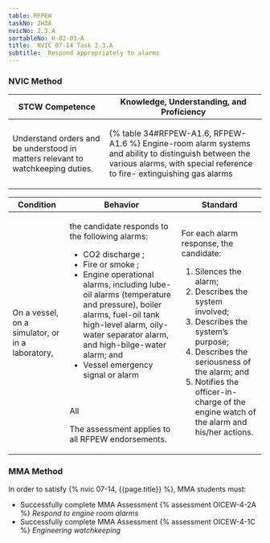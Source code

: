 ```yaml
---
table: RFPEW
taskNo: 2H3A
nvicNo: 2.3.A 
sortableNo: H-02-03-A
title:  NVIC 07-14 Task 2.3.A
subtitle:  Respond appropriately to alarms
---
```






### NVIC Method

<a style="display:none;" onclick="togglevisibility('nvic_methods')" >Show NVIC method.</a>

<div id='nvic_methods' class='show'>

<table>
<thead>
<tr>
<th class='forty'> STCW Competence </th>
<th class='sixty'> Knowledge, Understanding, and Proficiency </th>
</tr>
</thead>

<tbody>
<tr><td markdown='1'>

Understand orders and be understood in matters relevant to watchkeeping duties.

</td><td markdown='1'>

{% table 34#RFPEW-A1.6, RFPEW-A1.6 %} Engine-room alarm systems and ability to distinguish between the various alarms, with special reference to fire- extinguishing gas alarms

</td></tr>


</tbody>
</table>


<table>
<thead>
<tr><th class='twenty'>  Condition </th><th class='twenty'> Behavior </th><th  class='sixty'>Standard </th></tr>
</thead>
<tbody >



<tr><td markdown='1'>

On a vessel, on a simulator, or in a laboratory,

</td><td markdown='1'>

the candidate responds to the following alarms: 

* CO2 discharge ;   
* Fire or smoke ;   
* Engine operational alarms, including lube-oil alarms (temperature and pressure), boiler alarms, fuel-oil tank high-level alarm, oily-water separator alarm, and high-bilge-water alarm; and 
* Vessel emergency signal or alarm

<br>

<div class="tooltip" markdown='1'>

All

The assessment applies to all RFPEW endorsements.

</div>


</td><td markdown='1'>

For each alarm response, the candidate:

1. Silences the alarm;
2. Describes the system involved;
3. Describes the system’s purpose;
4. Describes the seriousness of the alarm; and
5. Notifies the officer-in-charge of the engine watch of the alarm and his/her actions.

</td></tr>
</tbody>
</table>
</div>


### MMA Method

In order to satisfy  {% nvic 07-14, {{page.title}}  %}, MMA students must:

* Successfully complete MMA Assessment {% assessment OICEW-4-2A %} *Respond to engine room alarms*
* Successfully complete MMA Assessment {% assessment OICEW-4-1C %} *Engineering watchkeeping*